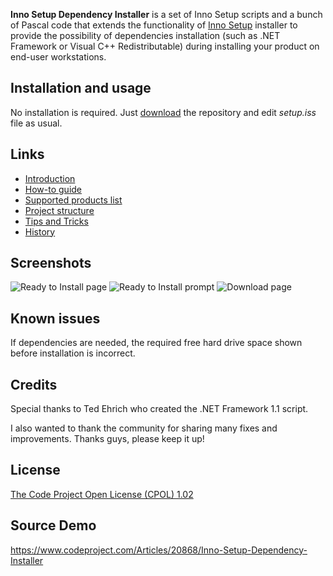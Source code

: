 **Inno Setup Dependency Installer** is a set of Inno Setup scripts and a bunch of Pascal code that extends the functionality of [Inno Setup](http://www.jrsoftware.org/isinfo.php) installer to provide the possibility of dependencies installation (such as .NET Framework or Visual C++ Redistributable) during installing your product on end-user workstations.

## Installation and usage

No installation is required. Just [download](https://github.com/stfx/innodependencyinstaller/archive/master.zip) the repository and edit _setup.iss_ file as usual.

## Links

* [Introduction](https://github.com/stfx/innodependencyinstaller/wiki/Introduction)  
* [How-to guide](https://github.com/stfx/innodependencyinstaller/wiki/How-to-guide)  
* [Supported products list](https://github.com/stfx/innodependencyinstaller/wiki/Supported-products-list)  
* [Project structure](https://github.com/stfx/innodependencyinstaller/wiki/Project-structure)  
* [Tips and Tricks](https://github.com/stfx/innodependencyinstaller/wiki/Tips-and-Tricks)  
* [History](https://github.com/stfx/innodependencyinstaller/wiki/History)  

## Screenshots

![Ready to Install page](https://cloud.githubusercontent.com/assets/10548881/26322035/f8abb420-3f31-11e7-8be7-5a73aa29194b.jpg)
![Ready to Install prompt](https://cloud.githubusercontent.com/assets/10548881/26322032/f8a87e7c-3f31-11e7-960b-1c2942f5851e.jpg)
![Download page](https://cloud.githubusercontent.com/assets/10548881/26322034/f8aa3ec4-3f31-11e7-8092-868814ea3d2b.jpg)

## Known issues

If dependencies are needed, the required free hard drive space shown before installation is incorrect.

## Credits

Special thanks to Ted Ehrich who created the .NET Framework 1.1 script.

I also wanted to thank the community for sharing many fixes and improvements. Thanks guys, please keep it up!

## License

[The Code Project Open License (CPOL) 1.02](https://github.com/stfx/innodependencyinstaller/blob/master/LICENSE.md)

## Source Demo
https://www.codeproject.com/Articles/20868/Inno-Setup-Dependency-Installer